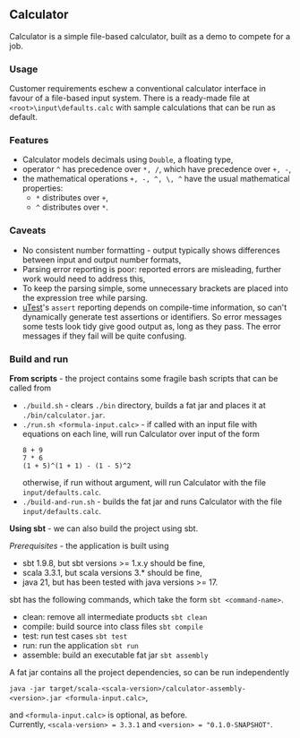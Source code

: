 ## Calculator
Calculator is a simple file-based calculator, built as a demo to compete for a job.

### Usage
Customer requirements eschew a conventional calculator interface in favour of a file-based input system.  There is a
ready-made file at `<root>\input\defaults.calc` with sample calculations that can be run as default.

### Features
 - Calculator models decimals using `Double`, a floating type, 
 - operator `^` has precedence over `*, /`, which have precedence over `+, -`,
 - the mathematical operations `+, -, ^, \, ^` have the usual mathematical properties:
   - `*` distributes over `+`,
   - `^` distributes over `*`.

### Caveats
 - No consistent number formatting - output typically shows differences between input and output number formats,
 - Parsing error reporting is poor: reported errors are misleading, further work would need to address this,
 - To keep the parsing simple, some unnecessary brackets are placed into the expression tree while parsing.
 - [uTest](https://github.com/com-lihaoyi/utest)'s `assert` reporting depends on compile-time information, so can't dynamically generate test 
   assertions or identifiers.  So error messages some tests look tidy give good output as, long 
   as they pass.  The error messages if they fail will be quite confusing.

### Build and run 
**From scripts** - the project contains some fragile bash scripts that can be called from 
 - `./build.sh` - clears `./bin` directory, builds a fat jar and places it at `./bin/calculator.jar`.
 - `./run.sh <formula-input.calc>` - if called with an input file with equations on each line, will
   run Calculator over input of the form
   ```
   8 + 9
   7 * 6
   (1 + 5)^(1 + 1) - (1 - 5)^2
   ```
   otherwise, if run without argument, will run Calculator with the file `input/defaults.calc`.
 - `./build-and-run.sh` - builds the fat jar and runs Calculator with the file `input/defaults.calc`.

**Using sbt** - we can also build the project using sbt.

*Prerequisites* - the application is built using
- sbt 1.9.8, but sbt versions >= 1.x.y should be fine,
- scala 3.3.1, but scala versions 3.* should be fine,
- java 21, but has been tested with java versions >= 17.

sbt has the following commands, which take the form `sbt <command-name>`. 

 - clean: remove all intermediate products `sbt clean`
 - compile: build source into class files `sbt compile`
 - test: run test cases `sbt test`
 - run: run the application `sbt run`
 - assemble: build an executable fat jar `sbt assembly`

A fat jar contains all the project dependencies, so can be run independently

`java -jar target/scala-<scala-version>/calculator-assembly-<version>.jar <formula-input.calc>`,

and `<formula-input.calc>` is optional, as before.  
Currently, `<scala-version> = 3.3.1` and `<version> = "0.1.0-SNAPSHOT"`.
